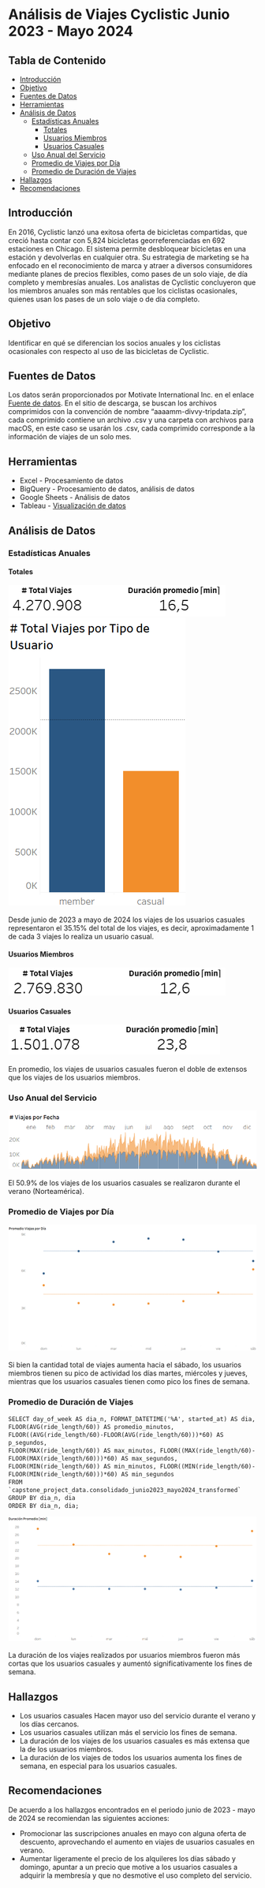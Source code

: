 # Análisis de Viajes Cyclistic Junio 2023 - Mayo 2024



## Tabla de Contenido
- [Introducción](#introducción)
- [Objetivo](#objetivo)
- [Fuentes de Datos](#fuentes-de-datos)
- [Herramientas](#herramientas)
- [Análisis de Datos](#análisis-de-datos)
  - [Estadísticas Anuales](#estadísticas-anuales)
    - [Totales](#totales)
    - [Usuarios Miembros](#usuarios-miembros)
    - [Usuarios Casuales](#usuarios-casuales)
  - [Uso Anual del Servicio](#uso-anual-del-servicio)
  - [Promedio de Viajes por Día](#promedio-de-viajes-por-día)
  - [Promedio de Duración de Viajes](#promedio-de-duración-de-viajes)
- [Hallazgos](#hallazgos)
- [Recomendaciones](#recomendaciones)

## Introducción
En 2016, Cyclistic lanzó una exitosa oferta de bicicletas compartidas, que creció hasta contar con 5,824 bicicletas georreferenciadas en 692 estaciones en Chicago. El sistema permite desbloquear bicicletas en una estación y devolverlas en cualquier otra. Su estrategia de marketing se ha enfocado en el reconocimiento de marca y atraer a diversos consumidores mediante planes de precios flexibles, como pases de un solo viaje, de día completo y membresías anuales. Los analistas de Cyclistic concluyeron que los miembros anuales son más rentables que los ciclistas ocasionales, quienes usan los pases de un solo viaje o de día completo.

## Objetivo
Identificar en qué se diferencian los socios anuales y los ciclistas ocasionales con respecto al uso de las bicicletas de Cyclistic.
## Fuentes de Datos
Los datos serán proporcionados por Motivate International Inc. en el enlace [Fuente de datos](https://divvy-tripdata.s3.amazonaws.com/index.html).
En el sitio de descarga, se buscan los archivos comprimidos con la convención de nombre “aaaamm-divvy-tripdata.zip”, cada comprimido contiene un archivo .csv y una carpeta con archivos para macOS, en este caso se usarán los .csv, cada comprimido corresponde a la información de viajes de un solo mes.

## Herramientas
- Excel - Procesamiento de datos
- BigQuery - Procesamiento de datos, análisis de datos
- Google Sheets - Análisis de datos
- Tableau - [Visualización de datos](https://public.tableau.com/app/profile/luis.mart.nez1450/viz/GooglecapstoneprojectCyclistic/Dashboard1)

## Análisis de Datos

### Estadísticas Anuales

#### Totales
![kpi_total](https://github.com/Schiavi13/Proyecto-Final-Google-Cyclistic/blob/main/Assets/Imagenes/viz_kpi_total.png)
<br/>
![bar_plot_totales](https://github.com/Schiavi13/Proyecto-Final-Google-Cyclistic/blob/main/Assets/Imagenes/viz_cantiad_total_viajes_tipo_usuario.png)
<br/>
<br/>
Desde junio de 2023 a mayo de 2024 los viajes de los usuarios casuales representaron el 35.15% del total de los viajes, es decir, aproximadamente 1 de cada 3 viajes lo realiza un usuario casual.

#### Usuarios Miembros
![kpi_miembros](https://github.com/Schiavi13/Proyecto-Final-Google-Cyclistic/blob/main/Assets/Imagenes/viz_kpi_miembros.png)

#### Usuarios Casuales
![kpi_csuales](https://github.com/Schiavi13/Proyecto-Final-Google-Cyclistic/blob/main/Assets/Imagenes/viz_kpi_casuales.png)
<br/>
<br/>
En promedio, los viajes de usuarios casuales fueron el doble de extensos que los viajes de los usuarios miembros.

### Uso Anual del Servicio
![uso_anual](https://github.com/Schiavi13/Proyecto-Final-Google-Cyclistic/blob/main/Assets/Imagenes/viz_cantidad_viajes_fecha_tipo_usuario.png)
<br/>
<br/>
El 50.9% de los viajes de los usuarios casuales se realizaron durante el verano (Norteamérica).

### Promedio de Viajes por Día
![promedio_viajes_dia](https://github.com/Schiavi13/Proyecto-Final-Google-Cyclistic/blob/main/Assets/Imagenes/viz_promedio_viajes_dia_tipo_usuario.png)
<br/>
<br/>
Si bien la cantidad total de viajes aumenta hacia el sábado, los usuarios miembros tienen su pico de actividad los días martes, miércoles y jueves, mientras que los usuarios casuales tienen como pico los fines de semana.

### Promedio de Duración de Viajes
```
SELECT day_of_week AS dia_n, FORMAT_DATETIME('%A', started_at) AS dia,
FLOOR(AVG(ride_length/60)) AS promedio_minutos, FLOOR((AVG(ride_length/60)-FLOOR(AVG(ride_length/60)))*60) AS p_segundos,
FLOOR(MAX(ride_length/60)) AS max_minutos, FLOOR((MAX(ride_length/60)-FLOOR(MAX(ride_length/60)))*60) AS max_segundos, 
FLOOR(MIN(ride_length/60)) AS min_minutos, FLOOR((MIN(ride_length/60)-FLOOR(MIN(ride_length/60)))*60) AS min_segundos
FROM `capstone_project_data.consolidado_junio2023_mayo2024_transformed`
GROUP BY dia_n, dia
ORDER BY dia_n, dia;
```
![promedio_duracion_dia](https://github.com/Schiavi13/Proyecto-Final-Google-Cyclistic/blob/main/Assets/Imagenes/viz_duracion_promedio_dia_tipo_usuario.png)
<br/>
<br/>
La duración de los viajes realizados por usuarios miembros fueron más cortas que los usuarios casuales y aumentó significativamente los fines de semana.

## Hallazgos
- Los usuarios casuales Hacen mayor uso del servicio durante el verano y los días cercanos.
- Los usuarios casuales utilizan más el servicio los fines de semana.
- La duración de los viajes de los usuarios casuales es más extensa que la de los usuarios miembros.
- La duración de los viajes de todos los usuarios aumenta los fines de semana, en especial para los usuarios casuales.

## Recomendaciones
De acuerdo a los hallazgos encontrados en el periodo junio de 2023 - mayo de 2024 se recomiendan las siguientes acciones:
- Promocionar las suscripciones anuales en mayo con alguna oferta de descuento, aprovechando el aumento en viajes de usuarios casuales en verano.
- Aumentar ligeramente el precio de los alquileres los días sábado y domingo, apuntar a un precio que motive a los usuarios casuales a adquirir la membresía y que no desmotive el uso completo del servicio.

